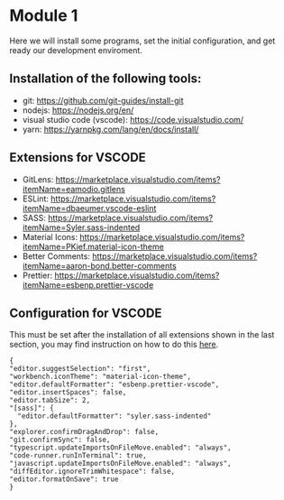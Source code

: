 # Module 1

Here we will install some programs, set the initial configuration, and get ready our development enviroment.


## Installation of the following tools:

- git: https://github.com/git-guides/install-git
- nodejs: https://nodejs.org/en/
- visual studio code (vscode): https://code.visualstudio.com/
- yarn: https://yarnpkg.com/lang/en/docs/install/


## Extensions for VSCODE

- GitLens: https://marketplace.visualstudio.com/items?itemName=eamodio.gitlens
- ESLint: https://marketplace.visualstudio.com/items?itemName=dbaeumer.vscode-eslint
- SASS: https://marketplace.visualstudio.com/items?itemName=Syler.sass-indented
- Material Icons: https://marketplace.visualstudio.com/items?itemName=PKief.material-icon-theme
- Better Comments: https://marketplace.visualstudio.com/items?itemName=aaron-bond.better-comments
- Prettier: https://marketplace.visualstudio.com/items?itemName=esbenp.prettier-vscode


## Configuration for VSCODE

This must be set after the installation of all extensions shown in the last section, you may find instruction on how to do this [here](https://code.visualstudio.com/docs/getstarted/settings).

```
{
"editor.suggestSelection": "first",
"workbench.iconTheme": "material-icon-theme",
"editor.defaultFormatter": "esbenp.prettier-vscode",
"editor.insertSpaces": false,
"editor.tabSize": 2,
"[sass]": {
  "editor.defaultFormatter": "syler.sass-indented"
},
"explorer.confirmDragAndDrop": false,
"git.confirmSync": false,
"typescript.updateImportsOnFileMove.enabled": "always",
"code-runner.runInTerminal": true,
"javascript.updateImportsOnFileMove.enabled": "always",
"diffEditor.ignoreTrimWhitespace": false,
"editor.formatOnSave": true
}
```
